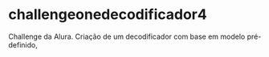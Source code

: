 # challengeonedecodificador4
Challenge da Alura. Criação de um decodificador com base em modelo pré-definido, 
